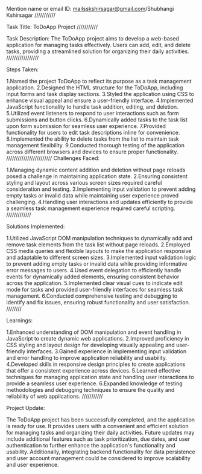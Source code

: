 Mention name or email ID: mailsskshirsagar@gmail.com/Shubhangi Kshirsagar
///////////

Task Title: ToDoApp Project
///////////

Task Description:
The ToDoApp project aims to develop a web-based application for managing tasks
effectively. Users can add, edit, and delete tasks, providing a streamlined solution for organizing 
their daily activities.
/////////////////

Steps Taken:

1.Named the project ToDoApp to reflect its purpose as a task management application.
2.Designed the HTML structure for the ToDoApp, including input forms and task display sections.
3.Styled the application using CSS to enhance visual appeal and ensure a user-friendly interface.
4.Implemented JavaScript functionality to handle task addition, editing, and deletion.
5.Utilized event listeners to respond to user interactions such as form submissions and button clicks.
6.Dynamically added tasks to the task list upon form submission for seamless user experience.
7.Provided functionality for users to edit task descriptions inline for convenience.
8.Implemented the ability to delete tasks from the list to maintain task management flexibility.
9.Conducted thorough testing of the application across different browsers and devices to ensure proper functionality.
////////////////////////
Challenges Faced:

1.Managing dynamic content addition and deletion without page reloads posed a challenge in maintaining application state.
2.Ensuring consistent styling and layout across various screen sizes required careful consideration and testing.
3.Implementing input validation to prevent adding empty tasks or invalid data while maintaining user experience proved challenging.
4.Handling user interactions and updates efficiently to provide a seamless task management experience required careful scripting.
/////////////

Solutions Implemented:

1.Utilized JavaScript DOM manipulation techniques to dynamically add and remove task elements from the task list without page reloads.
2.Employed CSS media queries and flexible layouts to make the application responsive and adaptable to different screen sizes.
3.Implemented input validation logic to prevent adding empty tasks or invalid data while providing informative error messages to users.
4.Used event delegation to efficiently handle events for dynamically added elements, ensuring consistent behavior across the application.
5.Implemented clear visual cues to indicate edit mode for tasks and provided user-friendly interfaces for seamless task management.
6.Conducted comprehensive testing and debugging to identify and fix issues, ensuring robust functionality and user satisfaction.
////////

Learnings:

1.Enhanced understanding of DOM manipulation and event handling in JavaScript to create dynamic web applications.
2.Improved proficiency in CSS styling and layout design for developing visually appealing and user-friendly interfaces.
3.Gained experience in implementing input validation and error handling to improve application reliability and usability.
4.Developed skills in responsive design principles to create applications that offer a consistent experience across devices.
5.Learned effective techniques for managing application state and handling user interactions to provide a seamless user experience.
6.Expanded knowledge of testing methodologies and debugging techniques to ensure the quality and reliability of web applications.
///////////

Project Update:

The ToDoApp project has been successfully completed, and the application is ready for use. It provides users with a convenient and efficient solution for managing tasks and organizing their daily activities. Future updates may include additional features such as task prioritization, due dates, and user authentication to further enhance the application's functionality and usability. Additionally, integrating backend functionality for data persistence and user account management could be considered to improve scalability and user experience.
